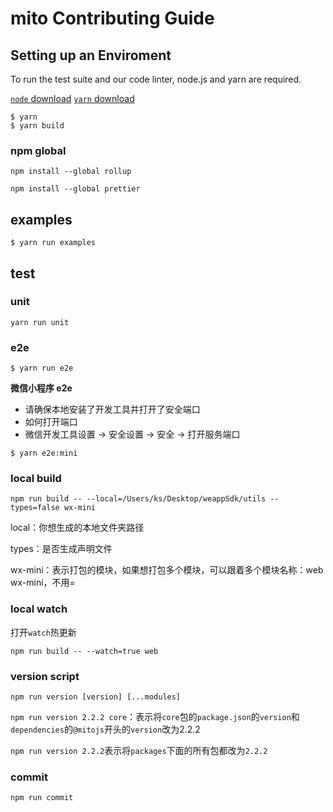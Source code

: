 # mito Contributing Guide

## Setting up an Enviroment
To run the test suite and our code linter, node.js and yarn are required.

[`node` download](https://nodejs.org/download)
[`yarn` download](https://yarnpkg.com/en/docs/install)

```
$ yarn
$ yarn build
```

### npm global
`npm install --global rollup`

`npm install --global prettier`


## examples
```
$ yarn run examples
```

## test
### unit
```
yarn run unit
```

### e2e
```
$ yarn run e2e
```

**微信小程序 e2e**
* 请确保本地安装了开发工具并打开了安全端口
* 如何打开端口
* 微信开发工具设置 -> 安全设置 -> 安全 -> 打开服务端口
```
$ yarn e2e:mini
```



### local build
`npm run build -- --local=/Users/ks/Desktop/weappSdk/utils --types=false wx-mini`

local：你想生成的本地文件夹路径

types：是否生成声明文件

wx-mini：表示打包的模块，如果想打包多个模块，可以跟着多个模块名称：web wx-mini，不用=

### local watch
打开`watch`热更新

`npm run build -- --watch=true web`


### version script
`npm run version [version] [...modules]`

`npm run version 2.2.2 core`：表示将`core`包的`package.json`的`version`和`dependencies`的`@mitojs`开头的`version`改为2.2.2

`npm run version 2.2.2`表示将`packages`下面的所有包都改为`2.2.2`


### commit
`npm run commit`
